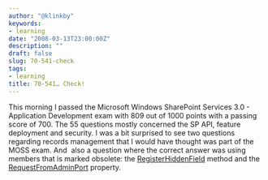 ```yaml
---
author: "@klinkby"
keywords:
- learning
date: "2008-03-13T23:00:00Z"
description: ""
draft: false
slug: 70-541-check
tags:
- learning
title: 70-541… Check!
---
```



This morning I passed the Microsoft Windows SharePoint Services 3.0 - Application Development exam with 809 out of 1000 points with a passing score of 700. The 55 questions mostly concerned the SP API, feature deployment and security. I was a bit surprised to see two questions regarding records management that I would have thought was part of the MOSS exam. And  also a question where the correct answer was using members that is marked obsolete: the [ RegisterHiddenField](http://msdn2.microsoft.com/en-us/library/system.web.ui.page.registerhiddenfield(VS.80).aspx) method and the [ RequestFromAdminPort](http://msdn2.microsoft.com/en-us/library/system.web.ui.page.registerhiddenfield(VS.80).aspx) property.

